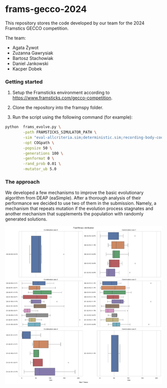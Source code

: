 # frams-gecco-2024

This repository stores the code developed by our team for the 2024 Framstics GECCO competition.

The team:

- Agata Żywot
- Zuzanna Gawrysiak
- Bartosz Stachowiak
- Daniel Jankowski
- Kacper Dobek

### Getting started

1. Setup the Framsticks environment according to https://www.framsticks.com/gecco-competition.

2. Clone the repository into the framspy folder.

3. Run the script using the following command (for example):

```bash
python  frams_evolve.py \
        -path FRAMSTICKS_SIMULATOR_PATH \
        -sim "eval-allcriteria.sim;deterministic.sim;recording-body-coords-mod.sim" \
        -opt COGpath \
        -popsize 50 \
        -generations 100 \
        -genformat 0 \
        -rand_prob 0.01 \
        -mutator_ub 5.0
```

### The approach

We developed a few mechanisms to improve the basic evolutionary algorithm from DEAP (eaSimple). After a thorough analysis of their performance we decided to use two of them in the submission. Namely, a mechanism that repeats mutation if the evolution process stagnates and another mechanism that supplements the population with randomly generated solutions.

![Comb Results](vis/comb_results.png)

